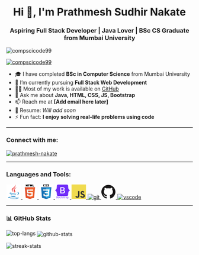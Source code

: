 <h1 align="center">Hi 👋, I'm Prathmesh Sudhir Nakate</h1>
<h3 align="center">Aspiring Full Stack Developer | Java Lover | BSc CS Graduate from Mumbai University</h3>

<p align="left"> <img src="https://komarev.com/ghpvc/?username=compscicode99&label=Profile%20views&color=0e75b6&style=flat" alt="compscicode99" /> </p>

<p align="left"> <a href="https://github.com/ryo-ma/github-profile-trophy"><img src="https://github-profile-trophy.vercel.app/?username=compscicode99&theme=tokyonight&row=1&column=7" alt="compscicode99" /></a> </p>

- 🎓 I have completed **BSc in Computer Science** from Mumbai University  
- 🌱 I’m currently pursuing **Full Stack Web Development**  
- 👨‍💻 Most of my work is available on [GitHub](https://github.com/Compscicode99)  
- 💬 Ask me about **Java, HTML, CSS, JS, Bootstrap**  
- 📫 Reach me at **[Add email here later]**  
- 📄 Resume: _Will add soon_  
- ⚡ Fun fact: **I enjoy solving real-life problems using code**

---

<h3 align="left">Connect with me:</h3>
<p align="left">
<a href="https://www.linkedin.com/in/prathmesh-nakate-94a97b2a2/" target="blank">
  <img align="center" src="https://raw.githubusercontent.com/rahuldkjain/github-profile-readme-generator/master/src/images/icons/Social/linked-in-alt.svg" alt="prathmesh-nakate" height="30" width="40" />
</a>
</p>

---

<h3 align="left">Languages and Tools:</h3>
<p align="left">
  <a href="https://www.java.com" target="_blank" rel="noreferrer"> <img src="https://raw.githubusercontent.com/devicons/devicon/master/icons/java/java-original.svg" alt="java" width="40" height="40"/> </a>
  <a href="https://developer.mozilla.org/en-US/docs/Web/HTML" target="_blank" rel="noreferrer"> <img src="https://raw.githubusercontent.com/devicons/devicon/master/icons/html5/html5-original-wordmark.svg" alt="html" width="40" height="40"/> </a>
  <a href="https://developer.mozilla.org/en-US/docs/Web/CSS" target="_blank" rel="noreferrer"> <img src="https://raw.githubusercontent.com/devicons/devicon/master/icons/css3/css3-original-wordmark.svg" alt="css" width="40" height="40"/> </a>
  <a href="https://getbootstrap.com/" target="_blank" rel="noreferrer"> <img src="https://raw.githubusercontent.com/devicons/devicon/master/icons/bootstrap/bootstrap-plain-wordmark.svg" alt="bootstrap" width="40" height="40"/> </a>
  <a href="https://developer.mozilla.org/en-US/docs/Web/JavaScript" target="_blank" rel="noreferrer"> <img src="https://raw.githubusercontent.com/devicons/devicon/master/icons/javascript/javascript-original.svg" alt="js" width="40" height="40"/> </a>
  <a href="https://git-scm.com/" target="_blank" rel="noreferrer"> <img src="https://www.vectorlogo.zone/logos/git-scm/git-scm-icon.svg" alt="git" width="40" height="40"/> </a>
  <a href="https://github.com/" target="_blank" rel="noreferrer"> <img src="https://raw.githubusercontent.com/devicons/devicon/master/icons/github/github-original.svg" alt="github" width="40" height="40"/> </a>
  <a href="https://code.visualstudio.com/" target="_blank" rel="noreferrer"> <img src="https://cdn.worldvectorlogo.com/logos/visual-studio-code-1.svg" alt="vscode" width="40" height="40"/> </a>
</p>

---

### 📊 GitHub Stats

<p>
  <img align="left" src="https://github-readme-stats.vercel.app/api/top-langs?username=compscicode99&show_icons=true&locale=en&layout=compact&theme=tokyonight" alt="top-langs" />
</p>

<p>
  &nbsp;<img align="center" src="https://github-readme-stats.vercel.app/api?username=compscicode99&show_icons=true&locale=en&theme=tokyonight" alt="github-stats" />
</p>

<p>
  <img align="center" src="https://github-readme-streak-stats.herokuapp.com/?user=compscicode99&theme=tokyonight" alt="streak-stats" />
</p>
